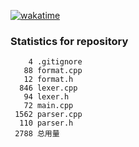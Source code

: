 [![wakatime](https://wakatime.com/badge/user/c68823dc-0db7-4e05-91c0-03831ee31036/project/0c1042ce-eb76-4607-8bd6-388cb8b2dc82.svg)](https://wakatime.com/badge/user/c68823dc-0db7-4e05-91c0-03831ee31036/project/0c1042ce-eb76-4607-8bd6-388cb8b2dc82)

### Statistics for repository
```
    4 .gitignore
   88 format.cpp
   12 format.h
  846 lexer.cpp
   94 lexer.h
   72 main.cpp
 1562 parser.cpp
  110 parser.h
 2788 总用量
```
